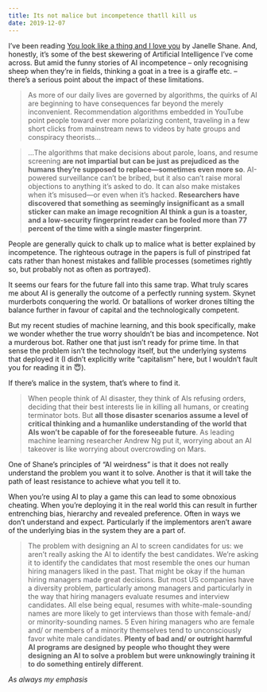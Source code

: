 ```yaml
---
title: Its not malice but incompetence thatll kill us
date: 2019-12-07
---
```


<!--kg-card-begin: html--><p>I&#8217;ve been reading <a href="https://www.worldcat.org/title/you-look-like-a-thing-and-i-love-you/oclc/1128058352&#038;referer=brief_results">You look like a thing and I love you</a> by Janelle Shane. And, honestly, it&#8217;s some of the best skewering of Artificial Intelligence I&#8217;ve come across. But amid the funny stories of AI incompetence &#8211; only recognising sheep when they&#8217;re in fields, thinking a goat in a tree is a giraffe etc. &#8211; there&#8217;s a serious point about the impact of these limitations.</p>
<blockquote><p>As more of our daily lives are governed by algorithms, the quirks of AI are beginning to have consequences far beyond the merely inconvenient. Recommendation algorithms embedded in YouTube point people toward ever more polarizing content, traveling in a few short clicks from mainstream news to videos by hate groups and conspiracy theorists&#8230;</p>
</blockquote>
<blockquote><p>&#8230;The algorithms that make decisions about parole, loans, and resume screening <strong>are not impartial but can be just as prejudiced as the humans they’re supposed to replace—sometimes even more so</strong>. AI-powered surveillance can’t be bribed, but it also can’t raise moral objections to anything it’s asked to do. It can also make mistakes when it’s misused—or even when it’s hacked. <strong>Researchers have discovered that something as seemingly insignificant as a small sticker can make an image recognition AI think a gun is a toaster, and a low-security fingerprint reader can be fooled more than 77 percent of the time with a single master fingerprint</strong>.</p>
</blockquote>
<p>People are generally quick to chalk up to malice what is better explained by incompetence. The righteous outrage in the papers is full of pinstriped fat cats rather than honest mistakes and fallible processes (sometimes rightly so, but probably not as often as portrayed).</p>
<p>It seems our fears for the future fall into this same trap. What truly scares me about AI is generally the outcome of a perfectly running system. Skynet murderbots conquering the world. Or batallions of worker drones tilting the balance further in favour of capital and the technologically competent.</p>
<p>But my recent studies of machine learning, and this book specifically, make we wonder whether the true worry shouldn&#8217;t be bias and incompetence. Not a murderous bot. Rather one that just isn&#8217;t ready for prime time. In that sense the problem isn&#8217;t the technology itself, but the underlying systems that deployed it (I didn&#8217;t explicitly write &#8220;capitalism&#8221; here, but I wouldn&#8217;t fault you for reading it in 😇).</p>
<p>If there&#8217;s malice in the system, that&#8217;s where to find it.</p>
<blockquote><p>When people think of AI disaster, they think of AIs refusing orders, deciding that their best interests lie in killing all humans, or creating terminator bots. But <strong>all those disaster scenarios assume a level of critical thinking and a humanlike understanding of the world that AIs won’t be capable of for the foreseeable future</strong>. As leading machine learning researcher Andrew Ng put it, worrying about an AI takeover is like worrying about overcrowding on Mars.</p>
</blockquote>
<p>One of Shane&#8217;s principles of &#8220;AI weirdness&#8221; is that it does not really understand the problem you want it to solve. Another is that it will take the path of least resistance to achieve what you tell it to.</p>
<p>When you&#8217;re using AI to play a game this can lead to some obnoxious cheating. When you&#8217;re deploying it in the real world this can result in further entrenching bias, hierarchy and revealed preference. Often in ways we don&#8217;t understand and expect. Particularly if the implementors aren&#8217;t aware of the underlying bias in the system they are a part of.</p>
<blockquote><p>The problem with designing an AI to screen candidates for us: we aren’t really asking the AI to identify the best candidates. We’re asking it to identify the candidates that most resemble the ones our human hiring managers liked in the past. That might be okay if the human hiring managers made great decisions. But most US companies have a diversity problem, particularly among managers and particularly in the way that hiring managers evaluate resumes and interview candidates. All else being equal, resumes with white-male-sounding names are more likely to get interviews than those with female-and/ or minority-sounding names. 5 Even hiring managers who are female and/ or members of a minority themselves tend to unconsciously favor white male candidates. <strong>Plenty of bad and/ or outright harmful AI programs are designed by people who thought they were designing an AI to solve a problem but were unknowingly training it to do something entirely different</strong>.</p>
</blockquote>
<p><em></em></p>
<p><em>As always my emphasis</em></p>
<!--kg-card-end: html-->
